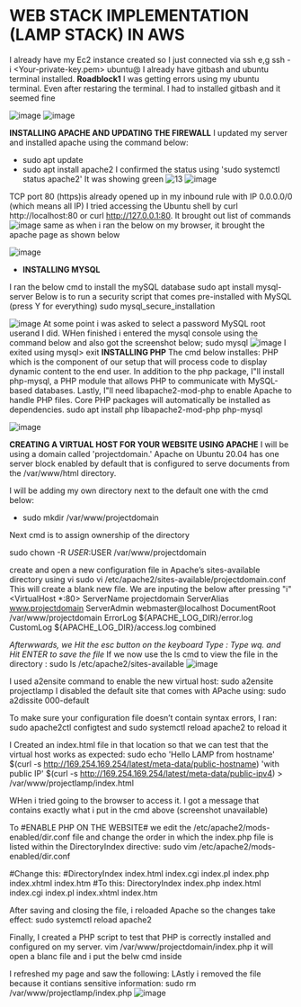 # WEB STACK IMPLEMENTATION (LAMP STACK) IN AWS #
I already have my Ec2 instance created so I just connected  via ssh e,g ssh -i <Your-private-key.pem> ubuntu@
I already have gitbash and ubuntu terminal installed. 
**Roadblock1**
I was getting errors using my ubuntu terminal. Even after restaring the terminal. I had to installed gitbash and it seemed fine

![image](https://user-images.githubusercontent.com/98546783/155337283-6b54afdd-6be6-434d-8e2a-c98fac572156.png)
![image](https://user-images.githubusercontent.com/98546783/155337640-d411a701-0151-436d-be22-74991ce74680.png)

**INSTALLING APACHE AND UPDATING THE FIREWALL**
I updated my server and installed apache using the command below:
- sudo apt update
- sudo apt install apache2
I confirmed the status using 'sudo systemctl status apache2' It was showing green
![13](https://user-images.githubusercontent.com/98546783/155348264-bea02e40-b33c-4e92-9c6d-13c7dba42902.jpg)
![image](https://user-images.githubusercontent.com/98546783/155348563-fc825aa4-edbf-489e-a5f8-3dce8f17a8e3.png)

TCP port 80 (https)is already opened up in my inbound rule with IP 0.0.0.0/0 (which means all IP)
I tried accessing the Ubuntu shell by curl http://localhost:80 or curl http://127.0.0.1:80. It brought out list of commands
![image](https://user-images.githubusercontent.com/98546783/155349535-d230f321-e796-442e-bafd-15d7898547d6.png)
same as when i ran the below on my browser, it brought the apache page as shown below

![image](https://user-images.githubusercontent.com/98546783/155350305-cd10fe7f-f08c-4b3f-b06c-5cd7f6d08ffd.png)

- **INSTALLING MYSQL**

I ran the below cmd to install the mySQL database
sudo apt install mysql-server
Below is to run a security script that comes pre-installed with MySQL (press Y for everything)
sudo mysql_secure_installation

![image](https://user-images.githubusercontent.com/98546783/155351715-dd5add1b-53aa-4f17-971a-c02dd06fe9f8.png)
At some point i was asked to select a password MySQL root userand I did.
WHen finished i entered the mysql console using the command below and also got the screenshot below;
sudo mysql
![image](https://user-images.githubusercontent.com/98546783/155353312-d2cd6c8a-faea-4f3e-8e86-806ed1d3ea9b.png)
I exited using mysql> exit
**INSTALLING PHP**
The cmd below installes:
PHP which is the component of our setup that will process code to display dynamic content to the end user. In addition to the php package, I"ll install php-mysql, a PHP module that allows PHP to communicate with MySQL-based databases. Lastly, I"ll need libapache2-mod-php to enable Apache to handle PHP files. Core PHP packages will automatically be installed as dependencies.
sudo apt install php libapache2-mod-php php-mysql

![image](https://user-images.githubusercontent.com/98546783/155356415-1d42b4c3-419c-4ec7-a44d-49eaab354148.png)

**CREATING A VIRTUAL HOST FOR YOUR WEBSITE USING APACHE**
I will be using a domain called 'projectdomain.' Apache on Ubuntu 20.04 has one server block enabled by default that is configured to serve documents from the /var/www/html directory.

I will be adding my own directory next to the default one with the cmd below:

- sudo mkdir /var/www/projectdomain
 
Next cmd is to assign ownership of the directory

sudo chown -R $USER:$USER /var/www/projectdomain

create and open a new configuration file in Apache’s sites-available directory using vi
 sudo vi /etc/apache2/sites-available/projectdomain.conf
 This will create a blank new file. We are inputing the below after pressing "i"
 <VirtualHost *:80>
    ServerName projectdomain
    ServerAlias www.projectdomain 
    ServerAdmin webmaster@localhost
    DocumentRoot /var/www/projectdomain
    ErrorLog ${APACHE_LOG_DIR}/error.log
    CustomLog ${APACHE_LOG_DIR}/access.log combined
</VirtualHost>

*Afterwwards, we Hit the esc button on the keyboard
Type :
Type wq. and Hit ENTER to save the file*
If we now use the ls cmd to view the file in the directory : 
sudo ls /etc/apache2/sites-available
![image](https://user-images.githubusercontent.com/98546783/155367797-c81aeb47-004d-4d87-889a-def58314a4ef.png)

I used a2ensite command to enable the new virtual host:
sudo a2ensite projectlamp
I disabled the default site that comes with APache using:
sudo a2dissite 000-default

To make sure your configuration file doesn’t contain syntax errors,  I ran:
sudo apache2ctl configtest and sudo systemctl reload apache2 to reload it

I Created an index.html file in that location so that we can test that the virtual host works as expected:
sudo echo 'Hello LAMP from hostname' $(curl -s http://169.254.169.254/latest/meta-data/public-hostname) 'with public IP' $(curl -s http://169.254.169.254/latest/meta-data/public-ipv4) > /var/www/projectlamp/index.html

WHen i tried going to the browser to access it. I got a message that contains exactly what i put in the cmd above (screenshot unavailable)

To #ENABLE PHP ON THE WEBSITE# we edit the /etc/apache2/mods-enabled/dir.conf file and change the order in which the index.php file is listed within the DirectoryIndex directive:
sudo vim /etc/apache2/mods-enabled/dir.conf

<IfModule mod_dir.c>
        #Change this:
        #DirectoryIndex index.html index.cgi index.pl index.php index.xhtml index.htm
        #To this:
        DirectoryIndex index.php index.html index.cgi index.pl index.xhtml index.htm
</IfModule>

After saving and closing the file, i reloaded Apache so the changes take effect:
sudo systemctl reload apache2

Finally, I created a PHP script to test that PHP is correctly installed and configured on my server.
vim /var/www/projectdomain/index.php
it will open a blanc file and i put the belw cmd inside

I refreshed my page and saw the following:
LAstly i removed the file because it contians sensitive information:
sudo rm /var/www/projectlamp/index.php
![image](https://user-images.githubusercontent.com/98546783/155375803-4d2df95e-28ec-4657-8f5e-3f6fce743a95.png)


